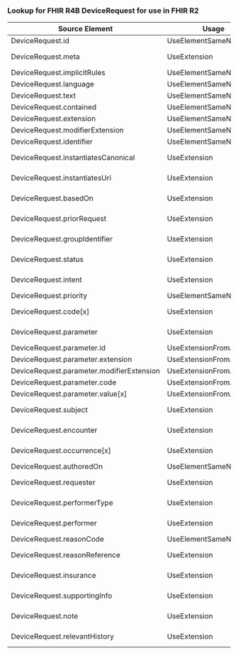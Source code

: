 ### Lookup for FHIR R4B DeviceRequest for use in FHIR R2

| Source Element | Usage | Target |
| -------------- | ----- | ------ |
| DeviceRequest.id | UseElementSameName | DeviceUseRequest.id |
| DeviceRequest.meta | UseExtension | http://hl7.org/fhir/4.3/StructureDefinition/extension-DeviceRequest.meta |
| DeviceRequest.implicitRules | UseElementSameName | DeviceUseRequest.implicitRules |
| DeviceRequest.language | UseElementSameName | DeviceUseRequest.language |
| DeviceRequest.text | UseElementSameName | DeviceUseRequest.text |
| DeviceRequest.contained | UseElementSameName | DeviceUseRequest.contained |
| DeviceRequest.extension | UseElementSameName | DeviceUseRequest.extension |
| DeviceRequest.modifierExtension | UseElementSameName | DeviceUseRequest.modifierExtension |
| DeviceRequest.identifier | UseElementSameName | DeviceUseRequest.identifier |
| DeviceRequest.instantiatesCanonical | UseExtension | http://hl7.org/fhir/4.3/StructureDefinition/extension-DeviceRequest.instantiatesCanonical |
| DeviceRequest.instantiatesUri | UseExtension | http://hl7.org/fhir/4.3/StructureDefinition/extension-DeviceRequest.instantiatesUri |
| DeviceRequest.basedOn | UseExtension | http://hl7.org/fhir/4.3/StructureDefinition/extension-DeviceRequest.basedOn |
| DeviceRequest.priorRequest | UseExtension | http://hl7.org/fhir/4.3/StructureDefinition/extension-DeviceRequest.priorRequest |
| DeviceRequest.groupIdentifier | UseExtension | http://hl7.org/fhir/4.3/StructureDefinition/extension-DeviceRequest.groupIdentifier |
| DeviceRequest.status | UseExtension | http://hl7.org/fhir/4.3/StructureDefinition/extension-DeviceRequest.status |
| DeviceRequest.intent | UseExtension | http://hl7.org/fhir/4.3/StructureDefinition/extension-DeviceRequest.intent |
| DeviceRequest.priority | UseElementSameName | DeviceUseRequest.priority |
| DeviceRequest.code[x] | UseExtension | http://hl7.org/fhir/4.3/StructureDefinition/extension-DeviceRequest.code |
| DeviceRequest.parameter | UseExtension | http://hl7.org/fhir/4.3/StructureDefinition/extension-DeviceRequest.parameter |
| DeviceRequest.parameter.id | UseExtensionFromAncestor | - |
| DeviceRequest.parameter.extension | UseExtensionFromAncestor | - |
| DeviceRequest.parameter.modifierExtension | UseExtensionFromAncestor | - |
| DeviceRequest.parameter.code | UseExtensionFromAncestor | - |
| DeviceRequest.parameter.value[x] | UseExtensionFromAncestor | - |
| DeviceRequest.subject | UseExtension | http://hl7.org/fhir/4.3/StructureDefinition/extension-DeviceRequest.subject |
| DeviceRequest.encounter | UseExtension | http://hl7.org/fhir/4.3/StructureDefinition/extension-DeviceRequest.encounter |
| DeviceRequest.occurrence[x] | UseExtension | http://hl7.org/fhir/4.3/StructureDefinition/extension-DeviceRequest.occurrence |
| DeviceRequest.authoredOn | UseElementSameName | DeviceUseRequest.recordedOn |
| DeviceRequest.requester | UseExtension | http://hl7.org/fhir/4.3/StructureDefinition/extension-DeviceRequest.requester |
| DeviceRequest.performerType | UseExtension | http://hl7.org/fhir/4.3/StructureDefinition/extension-DeviceRequest.performerType |
| DeviceRequest.performer | UseExtension | http://hl7.org/fhir/4.3/StructureDefinition/extension-DeviceRequest.performer |
| DeviceRequest.reasonCode | UseElementSameName | DeviceUseRequest.indication |
| DeviceRequest.reasonReference | UseExtension | http://hl7.org/fhir/4.3/StructureDefinition/extension-DeviceRequest.reasonReference |
| DeviceRequest.insurance | UseExtension | http://hl7.org/fhir/4.3/StructureDefinition/extension-DeviceRequest.insurance |
| DeviceRequest.supportingInfo | UseExtension | http://hl7.org/fhir/4.3/StructureDefinition/extension-DeviceRequest.supportingInfo |
| DeviceRequest.note | UseExtension | http://hl7.org/fhir/4.3/StructureDefinition/extension-DeviceRequest.note |
| DeviceRequest.relevantHistory | UseExtension | http://hl7.org/fhir/4.3/StructureDefinition/extension-DeviceRequest.relevantHistory |
